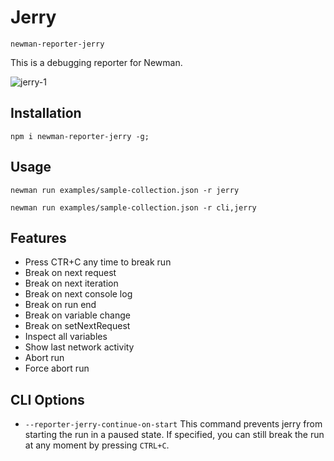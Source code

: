 # Jerry
`newman-reporter-jerry`

This is a debugging reporter for Newman.

![jerry-1](https://user-images.githubusercontent.com/232373/130334038-d592ec12-8424-4f3e-a60a-2909ef5fe2fc.gif)

## Installation

```term
npm i newman-reporter-jerry -g;
```

## Usage

```term
newman run examples/sample-collection.json -r jerry
```

```term
newman run examples/sample-collection.json -r cli,jerry
```

## Features

- Press CTR+C any time to break run
- Break on next request
- Break on next iteration
- Break on next console log
- Break on run end
- Break on variable change
- Break on setNextRequest
- Inspect all variables
- Show last network activity
- Abort run
- Force abort run

## CLI Options

- `--reporter-jerry-continue-on-start`
This command prevents jerry from starting the run in a paused state. If specified, you can still break the run at any moment by pressing `CTRL+C`.



